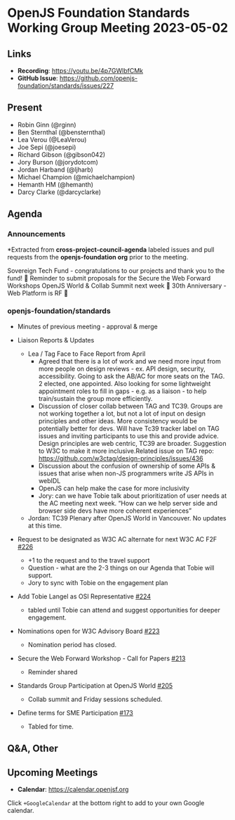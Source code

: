 # OpenJS Foundation Standards Working Group Meeting 2023-05-02

## Links

* **Recording**: https://youtu.be/4p7GWlbfCMk
* **GitHub Issue**: https://github.com/openjs-foundation/standards/issues/227

## Present
* Robin Ginn (@rginn)
* Ben Sternthal (@bensternthal)
* Lea Verou (@LeaVerou)
* Joe Sepi (@joesepi)
* Richard Gibson (@gibson042)
* Jory Burson (@jorydotcom)
* Jordan Harband (@ljharb)
* Michael Champion (@michaelchampion)
* Hemanth HM (@hemanth)
* Darcy Clarke (@darcyclarke)

## Agenda

### Announcements

*Extracted from **cross-project-council-agenda** labeled issues and pull requests from the **openjs-foundation org** prior to the meeting.

Sovereign Tech Fund - congratulations to our projects and thank you to the fund! 🎉
Reminder to submit proposals for the Secure the Web Forward Workshops
OpenJS World & Collab Summit next week 🎉
30th Anniversary - Web Platform is RF 🎉

### openjs-foundation/standards

* Minutes of previous meeting - approval & merge
* Liaison Reports & Updates
  * Lea / Tag Face to Face Report from April
     * Agreed that there is a lot of work and we need more input from more people on design reviews - ex. API design, security, accessibility. Going to ask the AB/AC for more seats on the TAG. 2 elected, one appointed. Also looking for some lightweight appointment roles to fill in gaps - e.g. as a liaison - to help train/sustain the group more efficiently. 
     * Discussion of closer collab between TAG and TC39. Groups are not working together a lot, but not a lot of input on design principles and other ideas. More consistency would be potentially better for devs. Will have Tc39 tracker label on TAG issues and inviting participants to use this and provide advice. Design principles are web centric, TC39 are broader. Suggestion to W3C to make it more inclusive.Related issue on TAG repo: https://github.com/w3ctag/design-principles/issues/436
     * Discussion about the confusion of ownership of some APIs & issues that arise when non-JS programmers write JS APIs in webIDL
     * OpenJS can help make the case for more inclusivity
     * Jory: can we have Tobie talk about prioritization of user needs at the AC meeting next week. “How can we help server side and browser side devs have more coherent experiences”
   * Jordan: TC39 Plenary after OpenJS World in Vancouver. No updates at this time.

* Request to be designated as W3C AC alternate for next W3C AC F2F  [#226](https://github.com/openjs-foundation/standards/issues/226)
   * +1 to the request and to the travel support
   * Question - what are the 2-3 things on our Agenda that Tobie will support.
   * Jory to sync with Tobie on the engagement plan

* Add Tobie Langel as OSI Representative [#224](https://github.com/openjs-foundation/standards/pull/224)
  * tabled until Tobie can attend and suggest opportunities for deeper engagement.

* Nominations open for W3C Advisory Board [#223](https://github.com/openjs-foundation/standards/issues/223)
  * Nomination period has closed. 

* Secure the Web Forward Workshop - Call for Papers [#213](https://github.com/openjs-foundation/standards/issues/213)
  * Reminder shared

* Standards Group Participation at OpenJS World  [#205](https://github.com/openjs-foundation/standards/issues/205)
  * Collab summit and Friday sessions scheduled.

* Define terms for SME Participation [#173](https://github.com/openjs-foundation/standards/issues/173)
  * Tabled for time.




## Q&A, Other

## Upcoming Meetings

* **Calendar**: <https://calendar.openjsf.org>

Click `+GoogleCalendar` at the bottom right to add to your own Google calendar.

